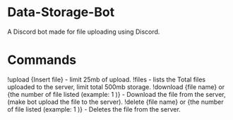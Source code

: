# Data-Storage-Bot
A Discord bot made for file uploading using Discord.

# Commands
!upload {Insert file} - limit 25mb of upload. 
!files - lists the Total files uploaded to the server, limit total 500mb storage. 
!download {file name} or {the number of file listed (example: 1 )} - Download the file from the server, (make bot upload the file to the server). 
!delete {file name} or {the number of file listed (example: 1 )} - Deletes the file from the server.

